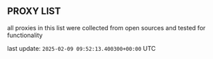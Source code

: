 ## PROXY LIST

all proxies in this list were collected from open sources and tested for functionality

last update: `2025-02-09 09:52:13.400300+00:00` UTC